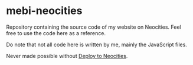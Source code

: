 # mebi-neocities
Repository containing the source code of my website on Neocities. Feel free to use the code here as a reference.

Do note that not all code here is written by me, mainly the JavaScript files. 

Never made possible without [Deploy to Neocities](https://github.com/bcomnes/deploy-to-neocities).

